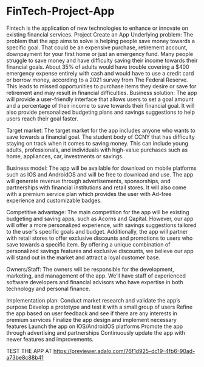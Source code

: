 # FinTech-Project-App
Fintech is the application of new technologies to enhance or innovate on existing financial services.
Project Create an App
Underlying problem: 
The problem that the app aims to solve is helping people save money towards a specific 
goal. That could be an expensive purchase, retirement account, downpayment for your 
first home or just an emergency fund. Many people struggle to save money and have 
difficulty saving their income towards their financial goals. About 35% of adults would 
have trouble covering a $400 emergency expense entirely with cash and would have to 
use a credit card or borrow money, according to a 2021 survey from The Federal 
Reserve. This leads to missed opportunities to purchase items they desire or save for 
retirement and may result in financial difficulties.
Business solution: The app will provide a user-friendly interface that allows users to set 
a goal amount and a percentage of their income to save towards their financial goal. It 
will also provide personalized budgeting plans and savings suggestions to help users 
reach their goal faster. 

Target market: The target market for the app includes anyone who wants to save 
towards a financial goal. The student body of CCNY that has difficulty staying on track 
when it comes to saving money. This can include young adults, professionals, and 
individuals with high-value purchases such as home, appliances, car, investments or 
savings. 

Business model: The app will be available for download on mobile platforms such as 
IOS and AndroidOS and will be free to download and use. The app will generate revenue
through advertisements, sponsorships, and partnerships with financial institutions and 
retail stores. It will also come with a premium service plan which provides the user with 
Ad-free experience and customizable badges.

Competitive advantage: The main competition for the app will be existing budgeting 
and saving apps, such as Acorns and Qapital. However, our app will offer a more 
personalized experience, with savings suggestions tailored to the user's specific goals and
budget. Additionally, the app will partner with retail stores to offer exclusive discounts 
and promotions to users who save towards a specific item. By offering a unique 
combination of personalized savings features and exclusive discounts, we believe our app
will stand out in the market and attract a loyal customer base. 

Owners/Staff: The owners will be responsible for the development, marketing, and 
management of the app. We’ll have staff of experienced software developers and 
financial advisors who have expertise in both technology and personal finance.

Implementation plan: 
Conduct market research and validate the app’s purpose
Develop a prototype and test it with a small group of users
Refine the app based on user feedback and see if there are any interests in premium 
services
Finalize the app design and implement necessary features 
Launch the app on IOS/AndroidOS platforms 
Promote the app through advertising and partnerships 
Continuously update the app with newer features and improvements.

TEST THE APP AT https://previewer.adalo.com/76f1d925-dc19-4fb6-90ad-a73be8c88b41
